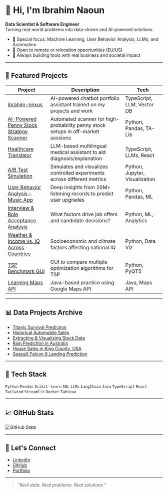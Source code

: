 # 👋 Hi, I'm Ibrahim Naoun  
**Data Scientist & Software Engineer**  
Turning real-world problems into data-driven and AI-powered solutions.

- 🧠 Special focus: Machine Learning, User Behavior Analysis, LLMs, and Automation  
- 💼 Open to remote or relocation opportunities (EU/US)  
- 🔧 Always building tools with real business and societal impact

---

## 🚀 Featured Projects

| Project | Description | Tech |
|--------|-------------|------|
| [ibrahim-nexus](https://github.com/ibrahimnaoun/ibrahim-nexus) | AI-powered chatbot portfolio assistant trained on my projects and work | TypeScript, LLM, Vector DB |
| [AI-Powered Penny Stock Strategy Scanner](https://github.com/ibrahimnaoun/AI-Powered-Penny-Stock-Strategy-Scanner) | Automated scanner for high-probability penny stock setups in off-market sessions | Python, Pandas, TA-Lib |
| [Healthcare Translator](https://github.com/ibrahimnaoun/Healthcare-Translator) | LLM-based multilingual medical assistant to aid diagnosis/explanation | TypeScript, LLMs, React |
| [A/B Test Simulation](https://github.com/ibrahimnaoun/A-B-Test-Simulation) | Simulates and visualizes controlled experiments across different metrics | Python, Jupyter, Visualization |
| [User Behavior Analysis – Music App](https://github.com/ibrahimnaoun/User-Behavior-Analysis-in-a-Music-Streaming-App) | Deep insights from 26M+ listening records to predict user upgrades | Python, Pandas, ML |
| [Interview & Role Acceptance Analysis](https://github.com/ibrahimnaoun/Insights-into-Interview-and-Role-Acceptance) | What factors drive job offers and candidate decisions? | Python, ML, Analytics |
| [Weather & Income vs. IQ Across Countries](https://github.com/ibrahimnaoun/Analyzing-the-Effect-of-Weather-and-Income-on-IQ-Across-Countries) | Socioeconomic and climate factors affecting national IQ | Python, Data Viz |
| [TSP Benchmark GUI](https://github.com/ibrahimnaoun/TRAVELING-SALESMAN-PROBLEM-Benchmark-) | GUI to compare multiple optimization algorithms for TSP | Python, PyQT5 |
| [Learning Maps API](https://github.com/ibrahimnaoun/Learning-Maps-API) | Java-based practice using Google Maps API | Java, Maps API |

---

## 📊 Data Projects Archive

- [Titanic Survival Prediction](https://github.com/ibrahimnaoun/Titanic-Survival-Prediction)
- [Historical Automobile Sales](https://github.com/ibrahimnaoun/Historical-Automobile-Sales)
- [Extracting & Visualizing Stock Data](https://github.com/ibrahimnaoun/Extracting-and-Visualizing-Stock-Data)
- [Rain Prediction in Australia](https://github.com/ibrahimnaoun/Rain-Prediction-in-Australia)
- [House Sales in King County, USA](https://github.com/ibrahimnaoun/Analyse-House-Sales-in-King-County-USA)
- [SpaceX Falcon 9 Landing Prediction](https://github.com/ibrahimnaoun/SpaceX-Falcon9-1st-stage-Success-Landing-Prediction)

---

## 🧰 Tech Stack

`Python` `Pandas` `Scikit-learn` `SQL` `LLMs` `LangChain` `Java` `TypeScript` `React` `Tailwind` `Streamlit` `Docker` `Tableau`

---

## 📈 GitHub Stats

![GitHub Stats](https://github-readme-stats.vercel.app/api?username=ibrahimnaoun&show_icons=true&theme=github_graywhite)

---

## 🔗 Let's Connect

- [LinkedIn](https://linkedin.com/in/ibrahim-naoun)
- [GitHub](https://github.com/ibrahimnaoun)
- [Portfolio](https://www.datascienceportfol.io/ibrahimnaoun)

---

> *"Real data. Real problems. Real solutions."*
